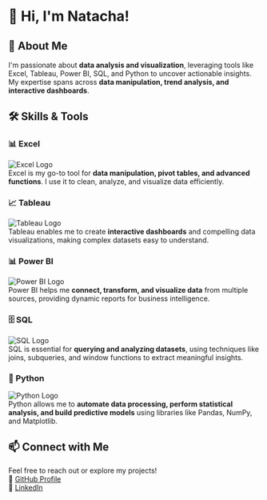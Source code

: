 # 👋 Hi, I'm Natacha!

## 🚀 About Me
I'm passionate about **data analysis and visualization**, leveraging tools like Excel, Tableau, Power BI, SQL, and Python to uncover actionable insights. My expertise spans across **data manipulation, trend analysis, and interactive dashboards**.

## 🛠️ Skills & Tools

### 📊 Excel  
![Excel Logo](https://icons8.com/icons/set/excel-python)  
Excel is my go-to tool for **data manipulation, pivot tables, and advanced functions**. I use it to clean, analyze, and visualize data efficiently.

### 📈 Tableau  
![Tableau Logo](https://www.shutterstock.com/search/data-analysis-power-bi-logos)  
Tableau enables me to create **interactive dashboards** and compelling data visualizations, making complex datasets easy to understand.

### 📊 Power BI  
![Power BI Logo](https://www.shutterstock.com/search/data-analysis-power-bi-logos)  
Power BI helps me **connect, transform, and visualize data** from multiple sources, providing dynamic reports for business intelligence.

### 🗄️ SQL  
![SQL Logo](https://icons8.com/icons/set/excel-python)  
SQL is essential for **querying and analyzing datasets**, using techniques like joins, subqueries, and window functions to extract meaningful insights.

### 🐍 Python  
![Python Logo](https://icons8.com/icons/set/excel-python)  
Python allows me to **automate data processing, perform statistical analysis, and build predictive models** using libraries like Pandas, NumPy, and Matplotlib.

## 📫 Connect with Me
Feel free to reach out or explore my projects!  
🔗 [GitHub Profile](https://github.com/yourusername)  
🔗 [LinkedIn](https://linkedin.com/in/yourprofile)
